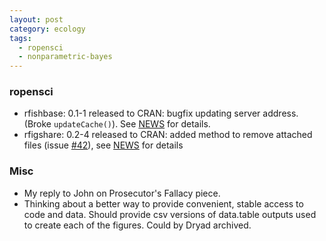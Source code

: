 ```yaml
---
layout: post
category: ecology
tags: 
  - ropensci
  - nonparametric-bayes
---
```



### ropensci

* rfishbase: 0.1-1 released to CRAN: bugfix updating server address.  (Broke `updateCache()`).  See [NEWS](https://github.com/ropensci/rfishbase/blob/master/NEWS) for details.  
* rfigshare: 0.2-4 released to CRAN: added method to remove attached files (issue [#42](https://github.com/ropensci/rfigshare/issues/42)), see [NEWS](https://github.com/ropensci/rfigshare/blob/master/NEWS) for details

### Misc 

* My reply to John on Prosecutor's Fallacy piece. 
* Thinking about a better way to provide convenient, stable access to code and data.  Should provide csv versions of data.table outputs used to create each of the figures.  Could by Dryad archived.  
